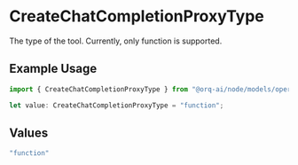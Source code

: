 # CreateChatCompletionProxyType

The type of the tool. Currently, only function is supported.

## Example Usage

```typescript
import { CreateChatCompletionProxyType } from "@orq-ai/node/models/operations";

let value: CreateChatCompletionProxyType = "function";
```

## Values

```typescript
"function"
```